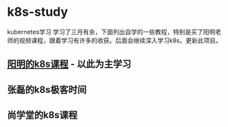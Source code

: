 # k8s-study
kubernetes学习
学习了三月有余，下面列出自学的一些教程，特别是买了阳明老师的视频课程，跟着学习有许多的收获。后面会继续深入学习k8s。更新此项目。
## [阳明的k8s课程](yangming/README.md) - 以此为主学习
## 张磊的k8s极客时间
## 尚学堂的k8s课程

